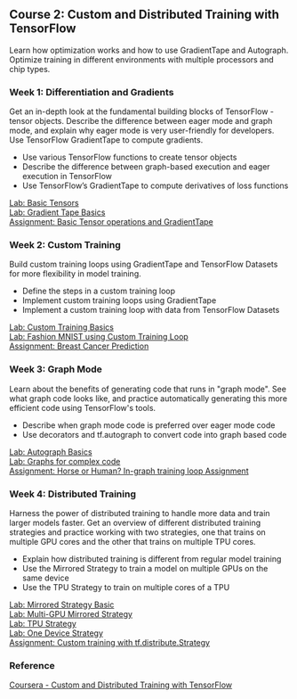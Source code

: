 ## Course 2: Custom and Distributed Training with TensorFlow
Learn how optimization works and how to use GradientTape and Autograph. Optimize training in different environments with multiple processors and chip types.

### Week 1: Differentiation and Gradients
Get an in-depth look at the fundamental building blocks of TensorFlow - tensor objects. Describe the difference between eager mode and graph mode, and explain why eager mode is very user-friendly for developers. Use TensorFlow GradientTape to compute gradients.

- Use various TensorFlow functions to create tensor objects
- Describe the difference between graph-based execution and eager execution in TensorFlow
- Use TensorFlow’s GradientTape to compute derivatives of loss functions

[Lab: Basic Tensors][C2W1U1]  
[Lab: Gradient Tape Basics][C2W1U2]  
[Assignment: Basic Tensor operations and GradientTape][C2W1A1]  

### Week 2: Custom Training
Build custom training loops using GradientTape and TensorFlow Datasets for more flexibility in model training. 

- Define the steps in a custom training loop
- Implement custom training loops using GradientTape
- Implement a custom training loop with data from TensorFlow Datasets

[Lab: Custom Training Basics][C2W2U1]  
[Lab: Fashion MNIST using Custom Training Loop][C2W2U2]  
[Assignment: Breast Cancer Prediction][C2W2A1]  

### Week 3: Graph Mode
Learn about the benefits of generating code that runs in "graph mode". See what graph code looks like, and practice automatically generating this more efficient code using TensorFlow's tools.

- Describe when graph mode code is preferred over eager mode code
- Use decorators and tf.autograph to convert code into graph based code

[Lab: Autograph Basics][C2W3U1]  
[Lab: Graphs for complex code][C2W3U2]  
[Assignment: Horse or Human? In-graph training loop Assignment][C2W3A1]  

### Week 4: Distributed Training
Harness the power of distributed training to handle more data and train larger models faster. Get an overview of different distributed training strategies and practice working with two strategies, one that trains on multiple GPU cores and the other that trains on multiple TPU cores.

- Explain how distributed training is different from regular model training
- Use the Mirrored Strategy to train a model on multiple GPUs on the same device
- Use the TPU Strategy to train on multiple cores of a TPU

[Lab: Mirrored Strategy Basic][C2W4U1]  
[Lab: Multi-GPU Mirrored Strategy][C2W4U2]  
[Lab: TPU Strategy][C2W4U3]  
[Lab: One Device Strategy][C2W4U4]  
[Assignment: Custom training with tf.distribute.Strategy][C2W4A1]  


### Reference
[Coursera - Custom and Distributed Training with TensorFlow](https://www.coursera.org/learn/custom-distributed-training-with-tensorflow?specialization=tensorflow-advanced-techniques)


[C2W1U1]: https://nbviewer.jupyter.org/github/pabaq/Coursera-TensorFlow-Advanced-Techniques-Specialization/blob/main/C2-Custom-and-Distributed-Training-with-TensorFlow/W1-Differentiation-and-Gradients/Labs/C2_W1_Lab_1_basic-tensors.ipynb
[C2W1U2]: https://nbviewer.jupyter.org/github/pabaq/Coursera-TensorFlow-Advanced-Techniques-Specialization/blob/main/C2-Custom-and-Distributed-Training-with-TensorFlow/W1-Differentiation-and-Gradients/Labs/C2_W1_Lab_2_gradient-tape-basics.ipynb
[C2W1A1]: https://nbviewer.jupyter.org/github/pabaq/Coursera-TensorFlow-Advanced-Techniques-Specialization/blob/main/C2-Custom-and-Distributed-Training-with-TensorFlow/W1-Differentiation-and-Gradients/C2W1_Assignment.ipynb

[C2W2U1]: https://nbviewer.jupyter.org/github/pabaq/Coursera-TensorFlow-Advanced-Techniques-Specialization/blob/main/C2-Custom-and-Distributed-Training-with-TensorFlow/W2-Custom-Training/Labs/C2_W2_Lab_1_training-basics.ipynb
[C2W2U2]: https://nbviewer.jupyter.org/github/pabaq/Coursera-TensorFlow-Advanced-Techniques-Specialization/blob/main/C2-Custom-and-Distributed-Training-with-TensorFlow/W2-Custom-Training/Labs/C2_W2_Lab_2_training-categorical.ipynb
[C2W2A1]: https://nbviewer.jupyter.org/github/pabaq/Coursera-TensorFlow-Advanced-Techniques-Specialization/blob/main/C2-Custom-and-Distributed-Training-with-TensorFlow/W2-Custom-Training/C2W2_Assignment.ipynb

[C2W3U1]: https://nbviewer.jupyter.org/github/pabaq/Coursera-TensorFlow-Advanced-Techniques-Specialization/blob/main/C2-Custom-and-Distributed-Training-with-TensorFlow/W3-Graph-Mode/Labs/C2_W3_Lab_1_autograph-basics.ipynb
[C2W3U2]: https://nbviewer.jupyter.org/github/pabaq/Coursera-TensorFlow-Advanced-Techniques-Specialization/blob/main/C2-Custom-and-Distributed-Training-with-TensorFlow/W3-Graph-Mode/Labs/C2_W3_Lab_2-graphs-for-complex-code.ipynb
[C2W3A1]: https://nbviewer.jupyter.org/github/pabaq/Coursera-TensorFlow-Advanced-Techniques-Specialization/blob/main/C2-Custom-and-Distributed-Training-with-TensorFlow/W3-Graph-Mode/C2W3_Assignment.ipynb

[C2W4U1]: https://nbviewer.jupyter.org/github/pabaq/Coursera-TensorFlow-Advanced-Techniques-Specialization/blob/main/C2-Custom-and-Distributed-Training-with-TensorFlow/W4-Distributed-Training/Labs/C2_W4_Lab_1_basic-mirrored-strategy.ipynb
[C2W4U2]: https://nbviewer.jupyter.org/github/pabaq/Coursera-TensorFlow-Advanced-Techniques-Specialization/blob/main/C2-Custom-and-Distributed-Training-with-TensorFlow/W4-Distributed-Training/Labs/C2_W4_Lab_2_multi-GPU-mirrored-strategy.ipynb
[C2W4U3]: https://nbviewer.jupyter.org/github/pabaq/Coursera-TensorFlow-Advanced-Techniques-Specialization/blob/main/C2-Custom-and-Distributed-Training-with-TensorFlow/W4-Distributed-Training/Labs/C2_W4_Lab_3_using-TPU-strategy.ipynb
[C2W4U4]: https://nbviewer.jupyter.org/github/pabaq/Coursera-TensorFlow-Advanced-Techniques-Specialization/blob/main/C2-Custom-and-Distributed-Training-with-TensorFlow/W4-Distributed-Training/Labs/C2_W4_Lab_4_one-device-strategy.ipynb
[C2W4A1]: https://nbviewer.jupyter.org/github/pabaq/Coursera-TensorFlow-Advanced-Techniques-Specialization/blob/main/C2-Custom-and-Distributed-Training-with-TensorFlow/W4-Distributed-Training/C2W4_Assignment.ipynb
